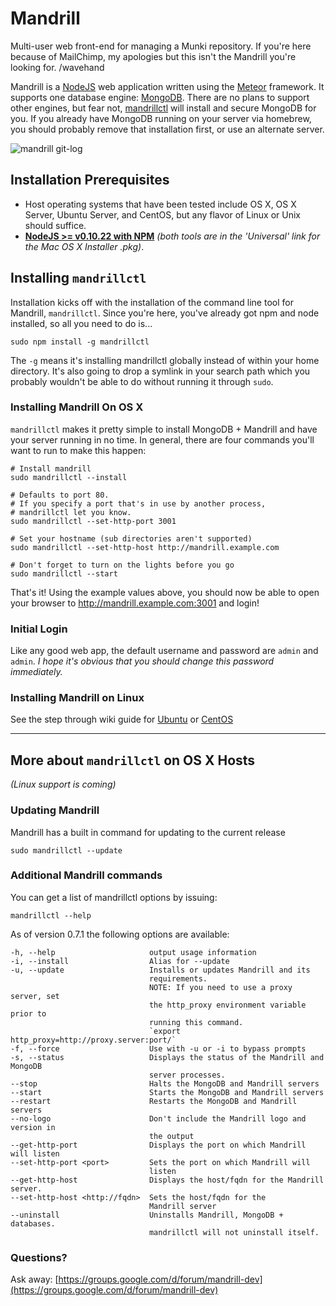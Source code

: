 Mandrill
========

Multi-user web front-end for managing a Munki repository. If you're here because of MailChimp, my apologies but this isn't the Mandrill you're looking for. /wavehand


Mandrill is a [NodeJS](http://nodejs.org/) web application written using the [Meteor](https://www.meteor.com/) framework. It supports one database engine: [MongoDB](http://www.mongodb.com/). There are no plans to support other engines, but fear not, [mandrillctl](https://github.com/wollardj/mandrillctl) will install and secure MongoDB for you. If you already have MongoDB running on your server via homebrew, you should probably remove that installation first, or use an alternate server.

![mandrill git-log](https://f.cloud.github.com/assets/2027935/2168353/05ff8e08-953a-11e3-9db0-c2b913db89e7.png)

## Installation Prerequisites

 * Host operating systems that have been tested include OS X, OS X Server, Ubuntu Server, and CentOS, but any flavor of Linux or Unix should suffice.
 * **[NodeJS >= v0.10.22 with NPM](http://nodejs.org/download/)** _(both tools are in the 'Universal' link for the Mac OS X Installer .pkg)_.

## Installing `mandrillctl`
Installation kicks off with the installation of the command line tool for Mandrill, `mandrillctl`. Since you're here, you've already got npm and node installed, so all you need to do is...


	sudo npm install -g mandrillctl


The `-g` means it's installing mandrillctl globally instead of within your home directory. It's also going to drop a symlink in your search path which you probably wouldn't be able to do without running it through `sudo`.

### Installing Mandrill On OS X
`mandrillctl` makes it pretty simple to install MongoDB + Mandrill and have your server running in no time. In general, there are four commands you'll want to run to make this happen:



	# Install mandrill
	sudo mandrillctl --install

	# Defaults to port 80.
	# If you specify a port that's in use by another process,
	# mandrillctl let you know.
	sudo mandrillctl --set-http-port 3001

	# Set your hostname (sub directories aren't supported)
	sudo mandrillctl --set-http-host http://mandrill.example.com

	# Don't forget to turn on the lights before you go
	sudo mandrillctl --start

That's it! Using the example values above, you should now be able to open your browser to http://mandrill.example.com:3001 and login!

### Initial Login
Like any good web app, the default username and password are `admin` and `admin`. _I hope it's obvious that you should change this password immediately._

### Installing Mandrill on Linux

See the step through wiki guide for [Ubuntu](https://github.com/wollardj/Mandrill/wiki/Creating-Users-%26-Groups-%28Ubuntu%29) or [CentOS](https://github.com/wollardj/Mandrill/wiki/Creating-Users-%26-Groups-%28CentOS%29)

---

## More about `mandrillctl` on OS X Hosts

_(Linux support is coming)_

### Updating Mandrill
Mandrill has a built in command for updating to the current release

	sudo mandrillctl --update

### Additional Mandrill commands
You can get a list of mandrillctl options by issuing:

	mandrillctl --help

As of version 0.7.1 the following options are available:

    -h, --help                     output usage information
    -i, --install                  Alias for --update
    -u, --update                   Installs or updates Mandrill and its
                                   requirements.
                                   NOTE: If you need to use a proxy server, set 
                                   the http_proxy environment variable prior to
                                   running this command.
                                   `export http_proxy=http://proxy.server:port/`
    -f, --force                    Use with -u or -i to bypass prompts
    -s, --status                   Displays the status of the Mandrill and MongoDB
                                   server processes.
    --stop                         Halts the MongoDB and Mandrill servers
    --start                        Starts the MongoDB and Mandrill servers
    --restart                      Restarts the MongoDB and Mandrill servers
    --no-logo                      Don't include the Mandrill logo and version in
                                   the output
    --get-http-port                Displays the port on which Mandrill will listen
    --set-http-port <port>         Sets the port on which Mandrill will
                                   listen
    --get-http-host                Displays the host/fqdn for the Mandrill server.
    --set-http-host <http://fqdn>  Sets the host/fqdn for the
                                   Mandrill server
    --uninstall                    Uninstalls Mandrill, MongoDB + databases.
                                   mandrillctl will not uninstall itself.


### Questions?
Ask away: [https://groups.google.com/d/forum/mandrill-dev](https://groups.google.com/d/forum/mandrill-dev)
